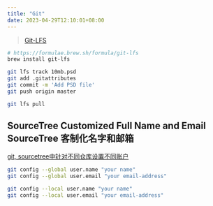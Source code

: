 ```yaml
---
title: "Git"
date: 2023-04-29T12:10:01+08:00
---
```


> [Git-LFS](https://haway.30cm.gg/git-lfs/)

```sh
# https://formulae.brew.sh/formula/git-lfs
brew install git-lfs
```

```sh
git lfs track 10mb.psd
git add .gitattributes
git commit -m 'Add PSD file'
git push origin master
```

```sh
git lfs pull
```

## SourceTree Customized Full Name and Email SourceTree 客制化名字和邮箱

[git, sourcetree中针对不同仓库设置不同账户](https://blog.csdn.net/weixin_43404937/article/details/122564683)

```sh
git config --global user.name "your name"
git config --global user.email "your email-address"
```

```sh
git config --local user.name "your name"
git config --local user.email "your email-address"
```